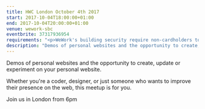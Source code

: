 ```yaml
---
title: HWC London October 4th 2017
start: 2017-10-04T18:00:00+01:00
end: 2017-10-04T20:00:00+01:00
venue: wework-sbc
eventbrite: 37317936954
requirements: "<p>WeWork's building security require non-cardholders to register as guests before being allowed access to the building.</p><p>Please meet at <strong>6pm</strong> sharp at the 30 Stamford Street ground floor reception.</p><p>There are a few different ways you can register for Homebrew Website Club London:</p>"
description: "Demos of personal websites and the opportunity to create, update or experiment on your personal website"
---
```

Demos of personal websites and the opportunity to create, update or experiment on your personal website.

Whether you're a coder, designer, or just someone who wants to improve their presence on the web, this meetup is for you.

Join us in London from 6pm
